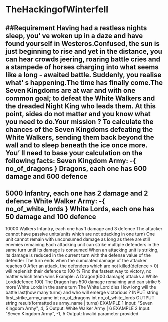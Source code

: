# TheHackingofWinterfell

##Requirement
 Having had a restless nights sleep, you’ ve woken up in a daze and have found yourself in Westeros.Confused, the sun is just beginning to rise and yet in the distance, you can hear crowds jeering, roaring battle cries and a stampede of horses charging into what seems like a long - awaited battle.
 Suddenly, you realise what’ s happening.The time has
 finally come.The Seven Kingdoms are at war and with one common goal;
 to defeat the White Walkers and the dreaded Night King who leads them.
 At this point, sides do not matter and you know what you need to do.Your mission ? To calculate the chances of the Seven Kingdoms defeating the White Walkers, sending them back beyond the wall and to sleep beneath the ice once more.
   You’ ll need to base your calculation on the following facts:
   Seven Kingdom Army:
   -{
     no_of_dragons
   }
 Dragons,
 each one has 600 damage and 600 defence
   -
   5000 Infantry, each one has 2 damage and 2 defence
 White Walker Army:
   -{
     no_of_white_lords
   }
 White Lords, each one has 50 damage and 100 defence
   -
   10000 Walkers Infantry, each one has 1 damage and 3 defence
 The attacker cannot have passive units(units which are not attacking in one turn)
 One unit cannot remain with unconsumed damage as long as there are still enemies remaining
 Each attacking unit can strike multiple defenders in the same turn until its damage is consumed
 When an attacking unit is striking, its damage is reduced in the current turn with the defense value of the defender
 The turn ends when the cumulated damage of the attacker reaches 0
 After an attack, the defenders which are not killed(defence > 0) will replenish their defence to 100 %
   Find the fastest way to victory, no matter which team wins
 Example: A Dragon(600 damage) attacks a White Lord(defence 100)
 The Dragon has 500 damage remaining and can strike 5 more White Lords in the same turn
 The White Lord dies
 How long will the battle last(how many turns) and who will emerge victorious ?
   INPUT
 string first_strike_army_name
 int no_of_dragons
 int no_of_white_lords
 OUTPUT
 string result(formatted as army_name | turns)
 EXAMPLE 1
 Input: "Seven Kingdom Army", 4, 5
 Output: White Walker Army | 6
 EXAMPLE 2
 Input: "Seven Kingdom Army", -1, 5
 Output: Invalid parameter provided
 